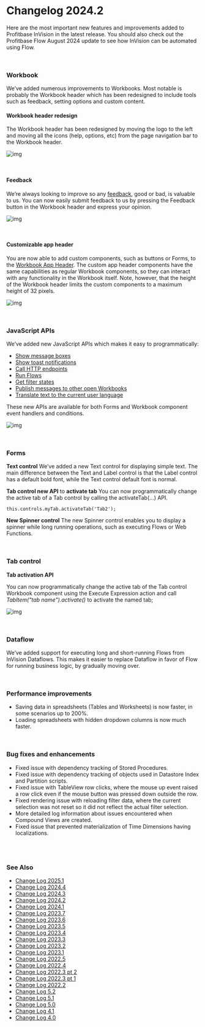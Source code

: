 # Changelog 2024.2

Here are the most important new features and improvements added to Profitbase InVision in the latest release. You should also check out the Profitbase Flow August 2024 update to see how InVision can be automated using Flow.

<br/>

### Workbook 

We’ve added numerous improvements to Workbooks. Most notable is probably the Workbook header which has been redesigned to include tools such as feedback, setting options and custom content.

#### Workbook header redesign

The Workbook header has been redesigned by moving the logo to the left and moving all the icons (help, options, etc) from the page navigation bar to the Workbook header. 

![img](https://profitbasedocs.blob.core.windows.net/images/wb-header-redesigned.png)

<br/>

#### Feedback

We’re always looking to improve so any [feedback](../docs/header/feedback.md), good or bad, is valuable to us. You can now easily submit feedback to us by pressing the Feedback button in the Workbook header and express your opinion.

![img](https://profitbasedocs.blob.core.windows.net/images/feedback2.png)

<br/>


#### Customizable app header  

You are now able to add custom components, such as buttons or Forms, to the [Workbook App Header](../docs/header/header-section.md). The custom app header components have the same capabilities as regular Workbook components, so they can interact with any functionality in the Workbook itself. Note, however, that the height of the Workbook header limits the custom components to a maximum height of 32 pixels.

![img](https://profitbasedocs.blob.core.windows.net/images/cust-app-header.png)


<br/>

### JavaScript APIs

We’ve added new JavaScript APIs which makes it easy to programmatically:

* [Show message boxes](../docs/workbooks/programmingmodel/apis/dialog-service-apis.md)
* [Show toast notifications](../docs/workbooks/programmingmodel/apis/toast-notification-apis.md)
* [Call HTTP endpoints](../docs/workbooks/programmingmodel/apis/http-apis.md)
* [Run Flows](../docs/workbooks/programmingmodel/apis/flow-apis.md)
* [Get filter states](../docs/workbooks/programmingmodel/apis/filter-apis.md)
* [Publish messages to other open Workbooks](../docs/workbooks/programmingmodel/apis/message-hub-apis.md)
* [Translate text to the current user language](../docs/workbooks/programmingmodel/apis/localization-apis.md)

These new APIs are available for both Forms and Workbook component event handlers and conditions.

![img](https://profitbasedocs.blob.core.windows.net/images/ch-log-24-1.png)

<br/>

### Forms

**Text control**
We’ve added a new Text control for displaying simple text. The main difference between the Text and Label control is that the Label control has a default bold font, while the Text control default font is normal.

**Tab control new API** to **activate tab**
You can now programmatically change the active tab of a Tab control by calling the activateTab(…) API.

```
this.controls.myTab.activateTab('Tab2');
```

**New Spinner control**
The new Spinner control enables you to display a spinner while long running operations, such as executing Flows or Web Functions.

<br/>

### Tab control

**Tab activation API**

You can now programmatically change the active tab of the Tab control Workbook component using the Execute Expression action and call *TabItem("tab name").activate()* to activate the named tab; 

![img](https://profitbasedocs.blob.core.windows.net/images/ch-log-24-1.png)

<br/>

### Dataflow
We’ve added support for executing long and short-running Flows from InVision Dataflows. This makes it easier to replace Dataflow in favor of Flow for running business logic, by gradually moving over.


<br/>

### Performance improvements

* Saving data in spreadsheets (Tables and Worksheets) is now faster, in some scenarios up to 200%.
* Loading spreadsheets with hidden dropdown columns is now much faster.

<br/>

### Bug fixes and enhancements

* Fixed issue with dependency tracking of Stored Procedures.
* Fixed issue with dependency tracking of objects used in Datastore Index and Partition scripts.
* Fixed issue with TableView row clicks, where the mouse up event raised a row click even if the mouse button was pressed down outside the row.
* Fixed rendering issue with reloading filter data, where the current selection was not reset so it did not reflect the actual filter selection.
* More detailed log information about issues encountered when Compound Views are created.
* Fixed issue that prevented materialization of Time Dimensions having localizations.

<br/>



<br/>

### See Also
- [Change Log 2025.1](changelog25_1.md)
- [Change Log 2024.4](changelog24_4.md)
- [Change Log 2024.3](changelog24_3.md)
- [Change Log 2024.2](changelog24_2.md)
- [Change Log 2024.1](changelog24_1.md)
- [Change Log 2023.7](changelog23_7.md)
- [Change Log 2023.6](changelog23_6.md)
- [Change Log 2023.5](changelog23_5.md)
- [Change Log 2023.4](changelog23_4.md)
- [Change Log 2023.3](changelog23_3.md)
- [Change Log 2023.2](changelog23_2.md)
- [Change Log 2023.1](changelog23_1.md)
- [Change Log 2022.5](changelog22_5.md)
- [Change Log 2022.4](changelog22_4.md)
- [Change Log 2022.3 pt 2](changelog22_3_2.md)
- [Change Log 2022.3 pt 1](changelog22_3_1.md)
- [Change Log 2022.2](changelog22_2.md)
- [Change Log 5.2](changelog52.md)
- [Change Log 5.1](changelog51.md)
- [Change Log 5.0](changelog5.md)
- [Change Log 4.1](changelog41.md)
- [Change Log 4.0](changelog40.md)
